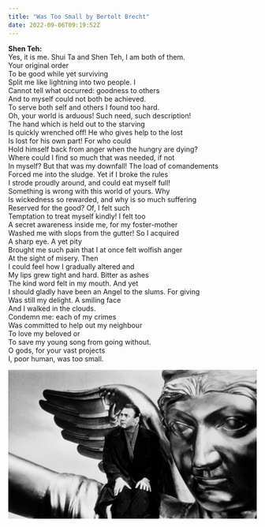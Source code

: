 ```yaml
---
title: "Was Too Small by Bertolt Brecht"
date: 2022-09-06T09:19:52Z
---
```


**Shen Teh:**   
Yes, it is me. Shui Ta and Shen Teh, I am both of them.   
Your original order  
To be good while yet surviving  
Split me like lightning into two people. I   
Cannot tell what occurred: goodness to others  
And to myself could not both be achieved.  
To serve both self and others I found too hard.  
Oh, your world is arduous! Such need, such description!  
The hand which is held out to the starving  
Is quickly wrenched off! He who gives help to the lost  
Is lost for his own part! For who could  
Hold himself back from anger when the hungry are dying?  
Where could I find so much that was needed, if not  
In myself? But that was my downfall! The load of comandements  
Forced me into the sludge. Yet if I broke the rules  
I strode proudly around, and could eat myself full!  
Something is wrong with this world of yours. Why  
Is wickedness so rewarded, and why is so much suffering  
Reserved for the good? Of, I felt such  
Temptation to treat myself kindly! I felt too  
A secret awareness inside me, for my foster-mother  
Washed me with slops from the gutter! So I acquired  
A sharp eye. A yet pity  
Brought me such pain that I at once felt wolfish anger  
At the sight of misery. Then  
I could feel how I gradually altered and  
My lips grew tight and hard. Bitter as ashes  
The kind word felt in my mouth. And yet  
I should gladly have been an Angel to the slums. For giving  
Was still my delight. A smiling face  
And I walked in the clouds.  
Condemn me: each of my crimes  
Was committed to help out my neighbour  
To love my beloved or  
To save my young song from going without.  
O gods, for your vast projects  
I, poor human, was too small.    

![Wings of Desire](/images/wings-on-statue.jpg)



